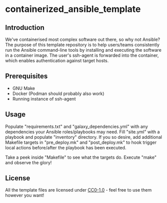 <!--
SPDX-FileCopyrightText: 2022 Joel Rangsmo <joel@rangsmo.se>
SPDX-License-Identifier: CC0-1.0
-->

# containerized_ansible_template

## Introduction
We've containerised most complex software out there, so why not Ansible? The purpose of this
template repository is to help users/teams consistently run the Ansible command-line tools by
installing and executing the software in a container image. The user's ssh-agent is forwarded into
the container, which enables authentication against target hosts.


## Prerequisites
- GNU Make
- Docker (Podman should probably also work)
- Running instance of ssh-agent


## Usage
Populate "requirements.txt" and "galaxy_dependencies.yml" with any dependencies your Ansible
roles/playbooks may need. Fill "site.yml" with a playbook and populate "inventory" directory. If
you so desire, add additional Makefile targets in "pre_deploy.mk" and "post_deploy.mk" to hook
trigger local actions before/after the playbook has been executed.  
  
Take a peek inside "Makefile" to see what the targets do. Execute "make" and observe the glory!


## License
All the template files are licensed under
[CC0-1.0](https://creativecommons.org/publicdomain/zero/1.0/) - feel free to use them however you
want!
